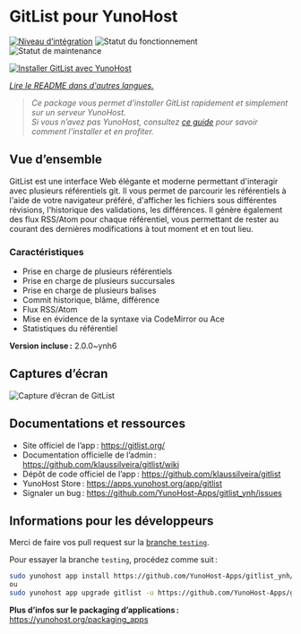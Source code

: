 <!--
Nota bene : ce README est automatiquement généré par <https://github.com/YunoHost/apps/tree/master/tools/readme_generator>
Il NE doit PAS être modifié à la main.
-->

# GitList pour YunoHost

[![Niveau d’intégration](https://dash.yunohost.org/integration/gitlist.svg)](https://ci-apps.yunohost.org/ci/apps/gitlist/) ![Statut du fonctionnement](https://ci-apps.yunohost.org/ci/badges/gitlist.status.svg) ![Statut de maintenance](https://ci-apps.yunohost.org/ci/badges/gitlist.maintain.svg)

[![Installer GitList avec YunoHost](https://install-app.yunohost.org/install-with-yunohost.svg)](https://install-app.yunohost.org/?app=gitlist)

*[Lire le README dans d'autres langues.](./ALL_README.md)*

> *Ce package vous permet d’installer GitList rapidement et simplement sur un serveur YunoHost.*  
> *Si vous n’avez pas YunoHost, consultez [ce guide](https://yunohost.org/install) pour savoir comment l’installer et en profiter.*

## Vue d’ensemble

GitList est une interface Web élégante et moderne permettant d'interagir avec plusieurs référentiels git. Il vous permet de parcourir les référentiels à l'aide de votre navigateur préféré, d'afficher les fichiers sous différentes révisions, l'historique des validations, les différences. Il génère également des flux RSS/Atom pour chaque référentiel, vous permettant de rester au courant des dernières modifications à tout moment et en tout lieu.

### Caractéristiques

- Prise en charge de plusieurs référentiels
- Prise en charge de plusieurs succursales
- Prise en charge de plusieurs balises
- Commit historique, blâme, différence
- Flux RSS/Atom
- Mise en évidence de la syntaxe via CodeMirror ou Ace
- Statistiques du référentiel

**Version incluse :** 2.0.0~ynh6

## Captures d’écran

![Capture d’écran de GitList](./doc/screenshots/screenshot.png)

## Documentations et ressources

- Site officiel de l’app : <https://gitlist.org/>
- Documentation officielle de l’admin : <https://github.com/klaussilveira/gitlist/wiki>
- Dépôt de code officiel de l’app : <https://github.com/klaussilveira/gitlist>
- YunoHost Store : <https://apps.yunohost.org/app/gitlist>
- Signaler un bug : <https://github.com/YunoHost-Apps/gitlist_ynh/issues>

## Informations pour les développeurs

Merci de faire vos pull request sur la [branche `testing`](https://github.com/YunoHost-Apps/gitlist_ynh/tree/testing).

Pour essayer la branche `testing`, procédez comme suit :

```bash
sudo yunohost app install https://github.com/YunoHost-Apps/gitlist_ynh/tree/testing --debug
ou
sudo yunohost app upgrade gitlist -u https://github.com/YunoHost-Apps/gitlist_ynh/tree/testing --debug
```

**Plus d’infos sur le packaging d’applications :** <https://yunohost.org/packaging_apps>
